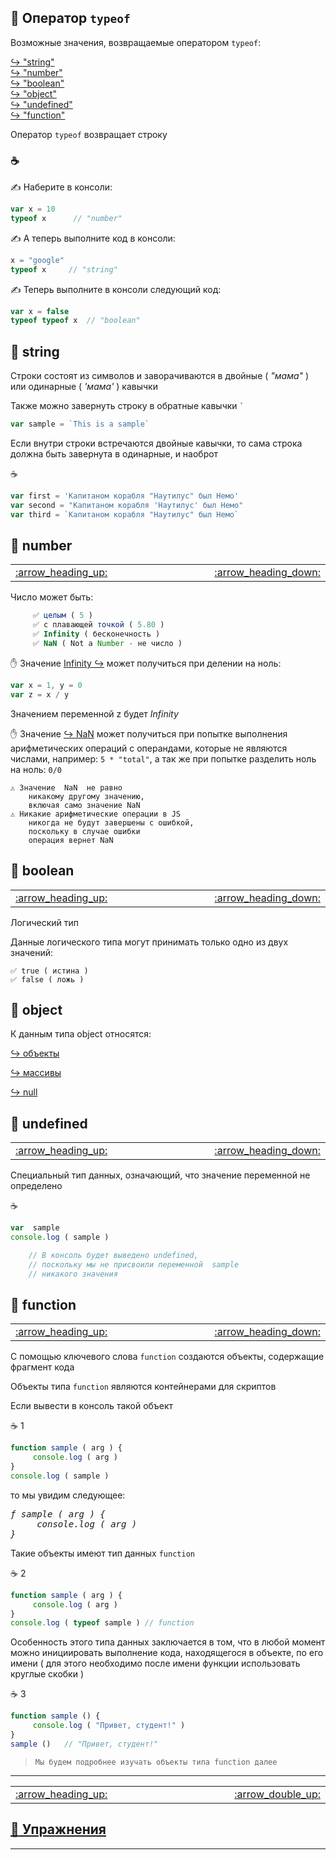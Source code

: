 ## 📖 Оператор `typeof`

Возможные значения, возвращаемые оператором `typeof`:

[:arrow_right_hook: "string"](#-string)<br>
[:arrow_right_hook: "number"](#-number)<br>
[:arrow_right_hook: "boolean"](#-boolean)<br>
[:arrow_right_hook: "object"](#-object)<br>
[:arrow_right_hook: "undefined"](#-undefined)<br>
[:arrow_right_hook: "function"](#-function)<br>

Оператор  `typeof`  возвращает строку

### :coffee:

✍️ Наберите в консоли:

```javascript
var x = 10
typeof x      // "number"
```
✍️ А теперь выполните код в консоли:

```javascript
x = "google"
typeof x     // "string"
```
✍️ Теперь выполните в консоли следующий код:

```javascript
var x = false
typeof typeof x  // "boolean"
```

## 📖 string

Строки состоят из символов и заворачиваются в двойные ( *"мама"* ) или одинарные ( *'мама'* ) кавычки

Также можно завернуть строку в обратные кавычки ``` ` ```
```javascript
var sample = `This is a sample`
```
Если внутри строки встречаются двойные кавычки, то сама строка должна быть завернута в одинарные, и наоброт

:coffee:
```javascript
var first = 'Капитаном корабля "Наутилус" был Немо'
var second = "Капитаном корабля 'Наутилус' был Немо"
var third = `Капитаном корабля "Наутилус" был Немо`
```

## 📖 number

<table>
  <tr>
    <td width="8%">
       <a href = "#-string">
          :arrow_heading_up:
       </a>
    </td>
    <td width="800">
       &nbsp;
    </td>
    <td width="8%">
       <a href = "#-boolean">
          :arrow_heading_down:
       </a>
    </td>
  </tr>
</table>

Число может быть:
```javascript
     ✅ целым ( 5 )
     ✅ с плавающей точкой ( 5.80 )
     ✅ Infinity ( бесконечность ) 
     ✅ NaN ( Not a Number - не число )
```
✋ Значение [Infinity :arrow_right_hook:](https://github.com/garevna/js-course/wiki/NaN-null-Infinity#-%D0%97%D0%BD%D0%B0%D1%87%D0%B5%D0%BD%D0%B8%D0%B5-infinity "Переход на другую страницу")  может получиться при делении на ноль:
```javascript
var x = 1, y = 0
var z = x / y
```
Значением переменной  z  будет  *Infinity*

✋ Значение [:arrow_right_hook: NaN](https://github.com/garevna/js-course/wiki/NaN-null-Infinity#-%D0%97%D0%BD%D0%B0%D1%87%D0%B5%D0%BD%D0%B8%D0%B5-nan "Переход на другую страницу") может получиться при попытке выполнения арифметических операций с операндами, которые не являются числами, например:   ` 5 * "total" `, а так же при попытке разделить ноль на ноль: ` 0/0 `

    ⚠️ Значение  NaN  не равно 
        никакому другому значению, 
        включая само значение NaN
    ⚠️ Никакие арифметические операции в JS 
        никогда не будут завершены с ошибкой, 
        поскольку в случае ошибки 
        операция вернет NaN

## 📖 boolean
<table>
  <tr>
    <td width="8%">
       <a href = "#-number">
          :arrow_heading_up:
       </a>
    </td>
    <td width="800">
       &nbsp;
    </td>
    <td width="8%">
       <a href = "#-object">
          :arrow_heading_down:
       </a>
    </td>
  </tr>
</table>
Логический тип

Данные логического типа могут принимать только одно из двух значений: 

    ✅ true ( истина ) 
    ✅ false ( ложь )

## 📖 object

К данным типа object относятся:

[:arrow_right_hook: объекты](https://github.com/garevna/js-course/wiki/data-structures#-%D0%9E%D0%B1%D1%8A%D0%B5%D0%BA%D1%82%D1%8B "Переход на другую страницу")

[:arrow_right_hook: массивы](https://github.com/garevna/js-course/wiki/data-structures#-%D0%9C%D0%B0%D1%81%D1%81%D0%B8%D0%B2%D1%8B "Переход на другую страницу")

[:arrow_right_hook: null](https://github.com/garevna/js-course/wiki/NaN-null-Infinity#-%D0%97%D0%BD%D0%B0%D1%87%D0%B5%D0%BD%D0%B8%D0%B5-null "Переход на другую страницу")


## 📖 undefined

<table>
  <tr>
    <td width="8%">
       <a href = "#-boolean">
          :arrow_heading_up:
       </a>
    </td>
    <td width="800">
       &nbsp;
    </td>
    <td width="8%">
       <a href = "#-function">
          :arrow_heading_down:
       </a>
    </td>
  </tr>
</table>

Специальный тип данных, означающий, что значение переменной не определено

:coffee:
```javascript
var  sample
console.log ( sample )
```
```javascript
    // В консоль будет выведено undefined, 
    // поскольку мы не присвоили переменной  sample  
    // никакого значения
```

## 📖 function

<table>
  <tr>
    <td width="8%">
       <a href = "#-object">
          :arrow_heading_up:
       </a>
    </td>
    <td width="800">
       &nbsp;
    </td>
    <td width="8%">
       <a href = "#briefcase-%D0%A3%D0%BF%D1%80%D0%B0%D0%B6%D0%BD%D0%B5%D0%BD%D0%B8%D1%8F">
          :arrow_heading_down:
       </a>
    </td>
  </tr>
</table>

С помощью ключевого слова `function` создаются объекты, содержащие фрагмент кода

Объекты типа `function` являются контейнерами для скриптов

Если вывести в консоль такой объект

:coffee: 1
```javascript
function sample ( arg ) {
     console.log ( arg )
}
console.log ( sample )
```
то мы увидим следующее:

<pre><em>ƒ sample ( arg ) {
     console.log ( arg )
}
</em></pre>

Такие объекты имеют тип данных `function`

:coffee: 2
```javascript
function sample ( arg ) {
     console.log ( arg )
}
console.log ( typeof sample ) // function
```
Особенность этого типа данных заключается в том, что в любой момент можно инициировать выполнение кода, находящегося в объекте, по его имени ( для этого необходимо после имени функции использовать круглые скобки )

:coffee: 3
```javascript
function sample () {
     console.log ( "Привет, студент!" )
}
sample ()   // "Привет, студент!"
```
>`Мы будем подробнее изучать объекты типа function далее`
***
<table>
  <tr>
    <td width="8%">
       <a href = "#-function">
          :arrow_heading_up:
       </a>
    </td>
    <td width="800">
       &nbsp;
    </td>
    <td width="8%">
       <a href = "#-%D0%9E%D0%BF%D0%B5%D1%80%D0%B0%D1%82%D0%BE%D1%80-typeof">
          :arrow_double_up:
       </a>
    </td>
  </tr>
</table>

## [:briefcase: Упражнения](https://docs.google.com/forms/d/e/1FAIpQLSdegQYfzld6s0CYJekJ2uvu84fUU2-BXiu7g9X2wzcutF1CWQ/viewform)

***


